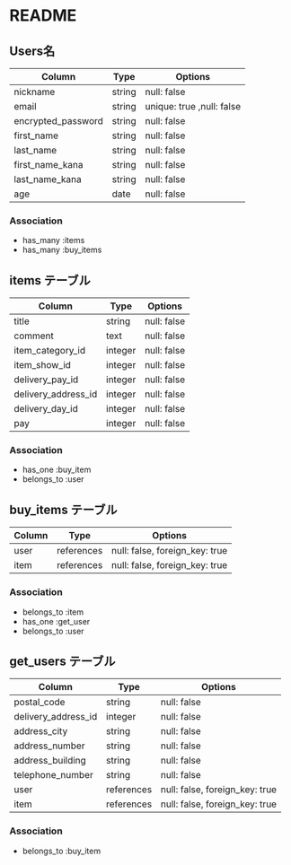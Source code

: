 # README

## Users名

| Column             | Type   | Options     |
| ------------------ | ------ | ----------- |
| nickname           | string | null: false |
| email              | string | unique: true ,null: false|
| encrypted_password | string | null: false |
| first_name         | string | null: false |
| last_name          | string | null: false |
| first_name_kana    | string | null: false |
| last_name_kana     | string | null: false |
| age                | date   | null: false |

### Association

- has_many :items
- has_many :buy_items



## items テーブル

| Column              | Type         | Options     |
| ------------------- | ------------ | ----------- |
| title               | string       | null: false |
| comment             | text         | null: false |
| item_category_id    | integer      | null: false |
| item_show_id        | integer      | null: false |
| delivery_pay_id     | integer      | null: false |
| delivery_address_id |integer       | null: false |
| delivery_day_id     | integer      | null: false |
| pay                 | integer      | null: false |

### Association

- has_one    :buy_item
- belongs_to :user


## buy_items テーブル

| Column      | Type         | Options     |
| ----------- | ------------ | ----------- |
| user        | references   | null: false, foreign_key: true |
| item        | references   | null: false, foreign_key: true |

### Association

- belongs_to :item
- has_one    :get_user
- belongs_to :user



## get_users テーブル

| Column              | Type         | Options     |
| ------------------- | ------------ | ----------- |
| postal_code         | string       | null: false |
| delivery_address_id | integer      | null: false |
| address_city        | string       | null: false |
| address_number      | string       | null: false |
| address_building    | string       | null: false |
| telephone_number    | string       | null: false |
| user                | references   | null: false, foreign_key: true |
| item                | references   | null: false, foreign_key: true |

### Association

- belongs_to :buy_item
